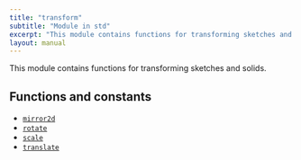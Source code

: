 ```yaml
---
title: "transform"
subtitle: "Module in std"
excerpt: "This module contains functions for transforming sketches and solids. "
layout: manual
---
```


This module contains functions for transforming sketches and solids. 




## Functions and constants

* [`mirror2d`](/docs/kcl-std/functions/std-transform-mirror2d)
* [`rotate`](/docs/kcl-std/functions/std-transform-rotate)
* [`scale`](/docs/kcl-std/functions/std-transform-scale)
* [`translate`](/docs/kcl-std/functions/std-transform-translate)

